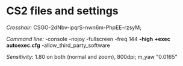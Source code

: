 # CS2 files and settings

_Crosshair:_      CSGO-2dNbv-ipqrS-nwn6m-PhpEE-rzsyM;


_Command line:_    -console -nojoy -fullscreen -freq 144 **-high** **+exec autoexec.cfg** -allow_third_party_software


_Sensitivity:_    1.80 on both (normal and zoom), 800dpi; m_yaw "0.0165"
